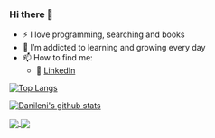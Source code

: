 ### Hi there 👋

<!--
**Danileni/Danileni** is a ✨ _special_ ✨ repository because its `README.md` (this file) appears on your GitHub profile.

Here are some ideas to get you started:

- 🔭 I’m currently working on ...
- 🌱 I’m currently learning ...
- 👯 I’m looking to collaborate on ...
- 🤔 I’m looking for help with ...
- 💬 Ask me about ...
- 📫 How to reach me: ...
- 😄 Pronouns: ...
- ⚡ Fun fact: ...
-->

- :zap: I love programming, searching and books
- 🌱 I’m addicted to learning and growing every day
- 📫 How to find me: 
  - :office: [LinkedIn](https://www.linkedin.com/in/eleni-polikrati-ab0429233)

[![Top Langs](https://github-readme-stats.vercel.app/api/top-langs/?username=Danileni&layout=compact)](https://github.com/anuraghazra/github-readme-stats)

[![Danileni's github stats](https://github-readme-stats.vercel.app/api?username=Danileni&count_private=true&show_icons=true&theme=radical&hide_rank=false)](https://github.com/anuraghazra/github-readme-stats)

<a href="https://github.com/anuraghazra/github-readme-stats">
  <img align="center" src="https://github-readme-stats.vercel.app/api/top-langs/?username=Danileni&layout=compact" />
</a>
<a href="https://github.com/anuraghazra/github-readme-stats">
  <img align="center" src="https://github-readme-stats.vercel.app/api?username=Danileni&count_private=true&show_icons=true&theme=radical&hide_rank=false" />
</a>
